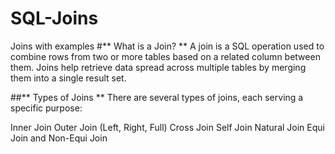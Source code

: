 # SQL-Joins
Joins with examples
#** What is a Join? **
A join is a SQL operation used to combine rows from two or more tables based on a related column between them. Joins help retrieve data spread across multiple tables by merging them into a single result set.

##** Types of Joins **
There are several types of joins, each serving a specific purpose:

Inner Join
Outer Join (Left, Right, Full)
Cross Join
Self Join
Natural Join
Equi Join and Non-Equi Join
